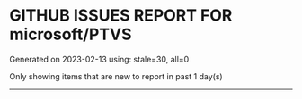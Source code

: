 
# GITHUB ISSUES REPORT FOR microsoft/PTVS


Generated on 2023-02-13 using: stale=30, all=0


Only showing items that are new to report in past 1 day(s)


---

